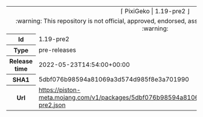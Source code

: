 <html><table>
<tr><td colspan="2" align="center"><img width="0" height="0"><br/>⌈ PixiGeko | 1.19-pre2 ⌋<br/><img width="0" height="0"></td></tr>
<tr><td colspan="2" align="center"><img width="0" height="0"><br/>
:warning: This repository is not official, approved, endorsed, associated or connected with Mojang :warning:
<br/><img width="0" height="0"></td></tr>
<tr><th>Id</th><td>1.19-pre2</td></tr>
<tr><th>Type</th><td>pre-releases</td></tr>
<tr><th>Release time</th><td>2022-05-23T14:54:00+00:00</td></tr>
<tr><th>SHA1</th><td>5dbf076b98594a81069a3d574d985f8e3a701990</td></tr>
<tr><th>Url</th><td><a href="https://piston-meta.mojang.com/v1/packages/5dbf076b98594a81069a3d574d985f8e3a701990/1.19-pre2.json">https://piston-meta.mojang.com/v1/packages/5dbf076b98594a81069a3d574d985f8e3a701990/1.19-pre2.json</a></td></tr>